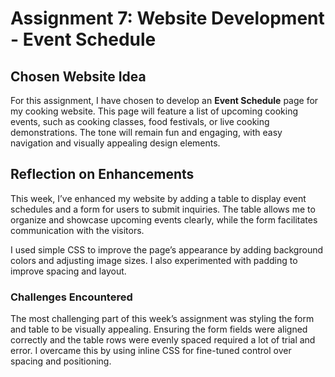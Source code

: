 # Assignment 7: Website Development - Event Schedule

## Chosen Website Idea

For this assignment, I have chosen to develop an **Event Schedule** page for my cooking website. This page will feature a list of upcoming cooking events, such as cooking classes, food festivals, or live cooking demonstrations. The tone will remain fun and engaging, with easy navigation and visually appealing design elements.

## Reflection on Enhancements

This week, I’ve enhanced my website by adding a table to display event schedules and a form for users to submit inquiries. The table allows me to organize and showcase upcoming events clearly, while the form facilitates communication with the visitors.

I used simple CSS to improve the page’s appearance by adding background colors and adjusting image sizes. I also experimented with padding to improve spacing and layout.

### Challenges Encountered

The most challenging part of this week’s assignment was styling the form and table to be visually appealing. Ensuring the form fields were aligned correctly and the table rows were evenly spaced required a lot of trial and error. I overcame this by using inline CSS for fine-tuned control over spacing and positioning.

